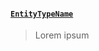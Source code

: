 #### [`EntityTypeName`](docs/graphql/objects/entity-type-name) <Bullet /><Badge class="secondary" text="object"/>
> Lorem ipsum
> 
